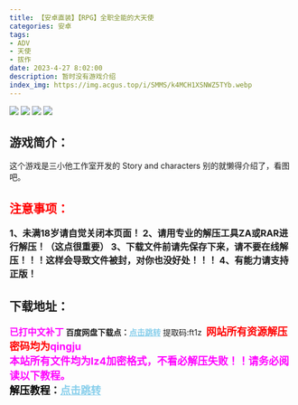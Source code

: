 ```yaml
---
title: 【安卓直装】【RPG】全职全能的大天使
categories: 安卓
tags:
- ADV
- 天使
- 拔作
date: 2023-4-27 8:02:00
description: 暂时没有游戏介绍
index_img: https://img.acgus.top/i/SMMS/k4MCH1XSNWZ5TYb.webp
---
```

![](https://img.acgus.top/i/SMMS/gtRJbrZnsv5TafG.webp)
![](https://img.acgus.top/i/SMMS/ADT3svZEXJUfOM9.webp)
![](https://img.acgus.top/i/SMMS/biSJ4jT37LUAkXh.webp)
![](https://img.acgus.top/i/SMMS/KwHb8FtiXx1j4BG.webp)
## 游戏简介：
这个游戏是三小他工作室开发的
Story and characters
别的就懒得介绍了，看图吧。
<br>





## <font color=#FF0000 >注意事项：</font>
<font size=3><b>1、未满18岁请自觉关闭本页面！
2、请用专业的解压工具ZA或RAR进行解压！（这点很重要）
3、下载文件前请先保存下来，请不要在线解压！！！这样会导致文件被封，对你也没好处！！！
4、有能力请支持正版！</b></font>

## 下载地址：
<font color=#FF00FF size=3><b>已打中文补丁</b></font>
<b>百度网盘下载点：</b><a href="https://pan.baidu.com/s/10coXDkuNTuBH3WP3AZz3bA?pwd=ft1z" style="color: #87CEEB;"><b>点击跳转</b></a> 提取码:ft1z
<a style="padding: 0" href="https://post.qingju.org/AD/"><img style="max-width:100%" src="https://img.acgus.top/i/2024/07/478f689b8021d8d499ab43d21acf137a.gif" alt=""></a>
<b><font color=#FF0000 size=4>网站所有资源解压密码均为</b></font><b><font color=#FF00FF size=4>qingju</font><font color=#FF0000 ></font></b><br><b><font color=#FF00FF size=4>本站所有文件均为lz4加密格式，不看必解压失败！！请务必阅读以下教程。</b></font><br><b><font color=#000 size=4>解压教程：</b><a href="https://post.qingju.org/tutorial/000/" style="color: #87CEEB;"><b>点击跳转</b></a>